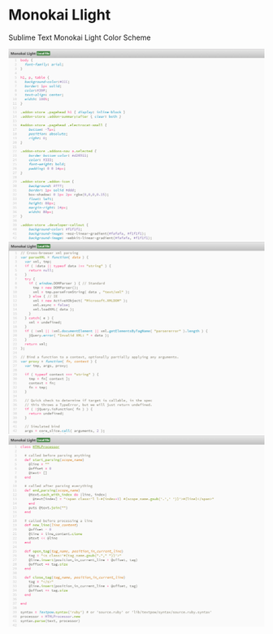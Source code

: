 # Monokai Llight
Sublime Text Monokai Light Color Scheme

![CSS](preview/css.png)
![javascript](preview/js.png)
![ruby](preview/ruby.png)
